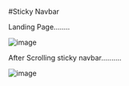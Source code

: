 #Sticky Navbar

Landing Page........

![image](https://user-images.githubusercontent.com/81670997/170195996-fb4a2d1e-b946-40ee-8d31-53c5fd6896cd.png)

After Scrolling sticky navbar..........

![image](https://user-images.githubusercontent.com/81670997/170196183-483fb37c-20c1-4e89-a40a-4cfba62d492c.png)

